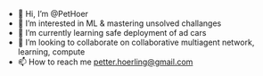 - 👋 Hi, I’m @PetHoer
- 👀 I’m interested in ML & mastering unsolved challanges
- 🌱 I’m currently learning safe deployment of ad cars
- 💞️ I’m looking to collaborate on collaborative multiagent network, learning, compute  
- 📫 How to reach me petter.hoerling@gmail.com

<!---
PetHoer/PetHoer is a ✨ special ✨ repository because its `README.md` (this file) appears on your GitHub profile.
You can click the Preview link to take a look at your changes.
--->
